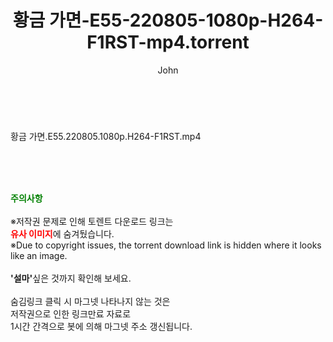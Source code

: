 ﻿---
layout: post
title:  "황금 가면-E55-220805-1080p-H264-F1RST-mp4.torrent"
author: John
categories: [ 드라마 ]
tags: [  ]
image:  
description: "황금 가면-E55-220805-1080p-H264-F1RST-mp4 torrent 정보 공유"
toc: true
toc_sticky: true
---

<br>
<div class="view-img">
<a class="view_image" href="http://torrentmobile61.com/bbs/view_image.php?fn=%2Fdata%2Ffile%2Fdrama%2F3735182707_vHN03S1k_ca89c5082e1d1e1aebed550f9ffd79f21c2c802d.jpg" target="_blank"><img alt="" class="img-tag" content="http://torrentmobile61.com/data/file/drama/3735182707_vHN03S1k_ca89c5082e1d1e1aebed550f9ffd79f21c2c802d.jpg" itemprop="image" src="http://torrentmobile61.com/data/file/drama/thumb-3735182707_vHN03S1k_ca89c5082e1d1e1aebed550f9ffd79f21c2c802d_835x2212.jpg"/></a></div><div class="view-content" itemprop="description">
<p>황금 가면.E55.220805.1080p.H264-F1RST.mp4<br/></p> </div>
    
<br><br><br>
<p data-ke-size="size16"><b><span style="color: green;">주의사항</span></b><br /><br />※저작권 문제로 인해 토렌트 다운로드 링크는<br /><b><span style="color: red;">유사 이미지</span></b>에 숨겨뒀습니다.<br />※Due to copyright issues, the torrent download link is hidden where it looks like an image.<br /><br /><b>'설마'</b>싶은 것까지 확인해 보세요.<br /><br />숨김링크 클릭 시 마그넷 나타나지 않는 것은<br />저작권으로 인한 링크만료 자료로<br />1시간 간격으로 봇에 의해 마그넷 주소 갱신됩니다.</p>
